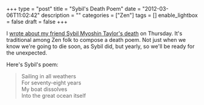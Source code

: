 +++
type = "post"
title = "Sybil's Death Poem"
date = "2012-03-06T11:02:42"
description = ""
categories = ["Zen"]
tags = []
enable_lightbox = false
draft = false
+++

<p>I <a href="/blog/sybil-myoshin-taylor/">wrote about my friend Sybil Myoshin Taylor's
death</a> on Thursday. It's traditional among
Zen folk to compose a death poem. Not just when we know we're going to
die soon, as Sybil did, but yearly, so we'll be ready for the
unexpected.</p>
<p>Here's Sybil's poem:</p>
<blockquote>
<p>Sailing in all weathers<br/>
For seventy-eight years<br/> 
My boat dissolves<br/>
Into the great ocean itself</p>
</blockquote>
    
